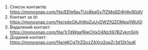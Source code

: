 1. Список контактів: https://monosnap.com/file/EEfe6avTUo8kqGy7fZMgSD4HAy9GdV
2. Контакт за id: https://monosnap.com/file/xdoOAJhl6qZuUvDWZfQZOMpq1lWJGI
3. Видалений контакт: https://monosnap.com/file/1r7dWgafRjeCHxO4NzX87BZvkm5iHj
4. Доданий контакт: https://monosnap.com/file/eKCg7IrZQyzZAXro2opZr3d12k1ssK
